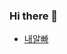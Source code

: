 ### Hi there 👋

- [내알빠](https://www.notion.so/e4ff69ec0d7f4962a1c7105445b0af76)
<!--
- [이력서](https://important-menu-565.notion.site/1c6ce3a348e84ce2b4216187b0e70fa9)-->
